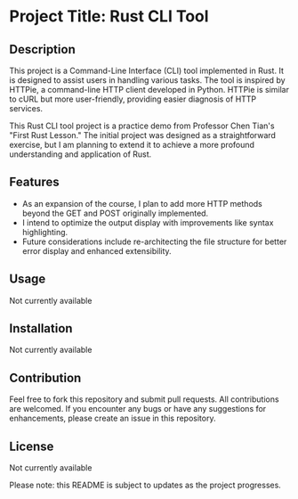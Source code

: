 # **Project Title: Rust CLI Tool**

## **Description**

This project is a Command-Line Interface (CLI) tool implemented in Rust. It is designed to assist users in handling various tasks. The tool is inspired by HTTPie, a command-line HTTP client developed in Python. HTTPie is similar to cURL but more user-friendly, providing easier diagnosis of HTTP services.

This Rust CLI tool project is a practice demo from Professor Chen Tian's "First Rust Lesson." The initial project was designed as a straightforward exercise, but I am planning to extend it to achieve a more profound understanding and application of Rust.

## **Features**

- As an expansion of the course, I plan to add more HTTP methods beyond the GET and POST originally implemented.
- I intend to optimize the output display with improvements like syntax highlighting.
- Future considerations include re-architecting the file structure for better error display and enhanced extensibility.

## **Usage**

Not currently available

## **Installation**

Not currently available

## **Contribution**

Feel free to fork this repository and submit pull requests. All contributions are welcomed. If you encounter any bugs or have any suggestions for enhancements, please create an issue in this repository.

## **License**

Not currently available

Please note: this README is subject to updates as the project progresses.
